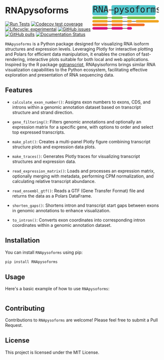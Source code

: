 # RNApysoforms <img src="./assets/RNA-pysoforms-logo.svg" align="right" height="80" />


<!-- badges: start -->
[![Run Tests](https://github.com/UK-SBCoA-EbbertLab/RNApysoforms/actions/workflows/main.yml/badge.svg)](https://github.com/UK-SBCoA-EbbertLab/RNApysoforms/actions/workflows/main.yml)
[![Codecov test coverage](https://codecov.io/gh/UK-SBCoA-EbbertLab/RNApysoforms/branch/main/graph/badge.svg)](https://app.codecov.io/gh/UK-SBCoA-EbbertLab/RNApysoforms?branch=main)
[![Lifecycle: experimental](https://img.shields.io/badge/lifecycle-experimental-orange.svg)](https://lifecycle.r-lib.org/articles/stages.html#experimental)
[![GitHub issues](https://img.shields.io/github/issues/UK-SBCoA-EbbertLab/RNApysoforms)](https://github.com/UK-SBCoA-EbbertLab/RNApysoforms/issues)
[![GitHub pulls](https://img.shields.io/github/issues-pr/UK-SBCoA-EbbertLab/RNApysoforms)](https://github.com/UK-SBCoA-EbbertLab/RNApysoforms/pulls)
[![Documentation Status](https://readthedocs.org/projects/rna-pysoforms/badge/?version=latest)](https://rna-pysoforms.readthedocs.io/en/latest/?badge=latest)

<!-- badges: end -->


`RNApysoforms` is a Python package designed for visualizing RNA isoform structures and expression levels. Leveraging Plotly for interactive plotting and Polars for efficient data manipulation, it enables the creation of fast-rendering, interactive plots suitable for both local and web applications. Inspired by the R package [ggtranscript](https://github.com/dzhang32/ggtranscript), RNApyisoforms brings similar RNA visualization capabilities to the Python ecosystem, facilitating effective exploration and presentation of RNA sequencing data.


## Features

- `calculate_exon_number()`: Assigns exon numbers to exons, CDS, and introns within a genomic annotation dataset based on transcript structure and strand direction.

- `gene_filtering()`: Filters genomic annotations and optionally an expression matrix for a specific gene, with options to order and select top expressed transcripts.

- `make_plot()`: Creates a multi-panel Plotly figure combining transcript structure plots and expression data plots.

- `make_traces()`: Generates Plotly traces for visualizing transcript structures and expression data.

- `read_expression_matrix()`: Loads and processes an expression matrix, optionally merging with metadata, performing CPM normalization, and calculating relative transcript abundance.

- `read_ensembl_gtf()`: Reads a GTF (Gene Transfer Format) file and returns the data as a Polars DataFrame.

- `shorten_gaps()`: Shortens intron and transcript start gaps between exons in genomic annotations to enhance visualization.

- `to_intron()`: Converts exon coordinates into corresponding intron coordinates within a genomic annotation dataset.

## Installation

You can install `RNApysoforms` using pip:

```bash
pip install RNApysoforms
```

## Usage

Here's a basic example of how to use `RNApysoforms`:

```python

```

## Contributing

Contributions to `RNApysoforms` are welcome! Please feel free to submit a Pull Request.

## License

This project is licensed under the MIT License.
